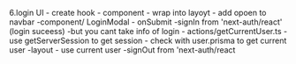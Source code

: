 6.login UI
    - create hook
    - component
    - wrap into layoyt
    - add opoen to navbar
    -component/ LoginModal
        - onSubmit
            -signIn from 'next-auth/react' (login suceess)
    -but you cant take info of login
        - actions/getCurrentUser.ts
            - use getServerSession to get session
            - check with user.prisma to get current user
    -layout 
        - use current user
        -signOut from 'next-auth/react

            



